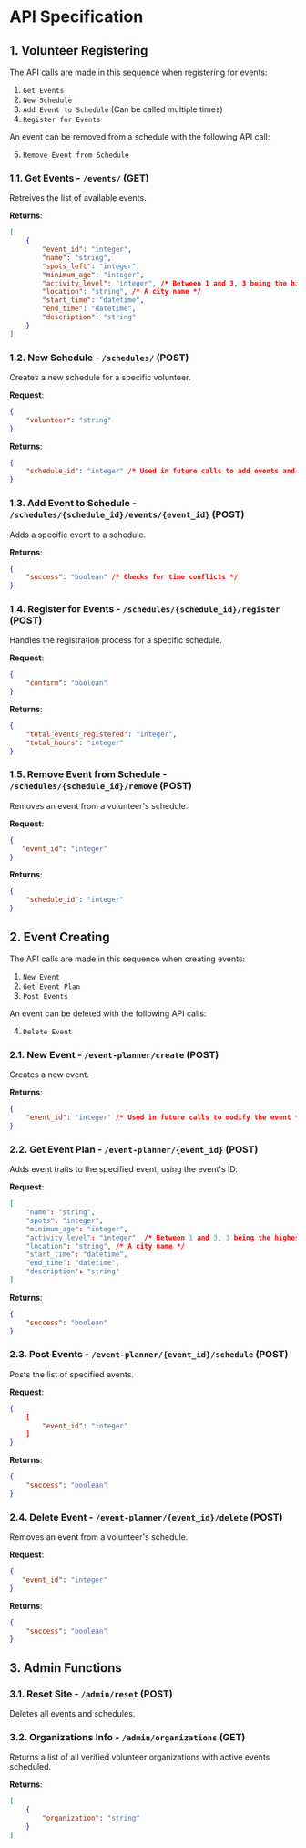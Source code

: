 # API Specification

## 1. Volunteer Registering

The API calls are made in this sequence when registering for events:
1. `Get Events`
2. `New Schedule`
3. `Add Event to Schedule` (Can be called multiple times)
4. `Register for Events`

An event can be removed from a schedule with the following API call:

5. `Remove Event from Schedule`

### 1.1. Get Events - `/events/` (GET)

Retreives the list of available events. 

**Returns**:

```json
[
    {
        "event_id": "integer",
        "name": "string", 
        "spots_left": "integer",
        "minimum_age": "integer",
        "activity_level": "integer", /* Between 1 and 3, 3 being the highest */
        "location": "string", /* A city name */
        "start_time": "datetime",
        "end_time": "datetime",
        "description": "string"
    }
]
```

### 1.2. New Schedule - `/schedules/` (POST)

Creates a new schedule for a specific volunteer.

**Request**: 

```json
{
    "volunteer": "string"
}
```

**Returns**: 

```json
{
    "schedule_id": "integer" /* Used in future calls to add events and register */
}
```

### 1.3. Add Event to Schedule - `/schedules/{schedule_id}/events/{event_id}` (POST)

Adds a specific event to a schedule.

**Returns**: 

```json
{
    "success": "boolean" /* Checks for time conflicts */
}
```

### 1.4. Register for Events - `/schedules/{schedule_id}/register` (POST)

Handles the registration process for a specific schedule.

**Request**:

```json
{
    "confirm": "boolean"
}
```

**Returns**:

```json
{
    "total_events_registered": "integer",
    "total_hours": "integer"
}
```

### 1.5. Remove Event from Schedule - `/schedules/{schedule_id}/remove` (POST)

Removes an event from a volunteer's schedule.

 **Request**:

 ```json
{
    "event_id": "integer"
}
```

**Returns**:

```json
{
    "schedule_id": "integer"
}
```

## 2. Event Creating

The API calls are made in this sequence when creating events:
1. `New Event`
2. `Get Event Plan`
3. `Post Events`

An event can be deleted with the following API calls:

4. `Delete Event`

### 2.1. New Event - `/event-planner/create` (POST)

Creates a new event. 

**Returns**:

```json
{
    "event_id": "integer" /* Used in future calls to modify the event */
}
```

### 2.2. Get Event Plan - `/event-planner/{event_id}` (POST)

Adds event traits to the specified event, using the event's ID.

**Request**:

```json
[
    "name": "string", 
    "spots": "integer",
    "minimum_age": "integer",
    "activity_level": "integer", /* Between 1 and 3, 3 being the highest */
    "location": "string", /* A city name */
    "start_time": "datetime",
    "end_time": "datetime",
    "description": "string"
]
```

**Returns**:

```json
{
    "success": "boolean"
}
```

### 2.3. Post Events - `/event-planner/{event_id}/schedule` (POST)

Posts the list of specified events.

**Request**:

```json
{
    [
        "event_id": "integer"
    ]
}
```

**Returns**:

```json
{
    "success": "boolean"
}
```

### 2.4. Delete Event - `/event-planner/{event_id}/delete` (POST)

Removes an event from a volunteer's schedule.

 **Request**:

 ```json
{
    "event_id": "integer"
}
```

**Returns**:

```json
{
    "success": "boolean"
}
```

## 3. Admin Functions

### 3.1. Reset Site - `/admin/reset` (POST)

Deletes all events and schedules. 

### 3.2. Organizations Info - `/admin/organizations` (GET)

Returns a list of all verified volunteer organizations with active events scheduled.

**Returns**: 

```json
[
    {
        "organization": "string"
    }
]
```
